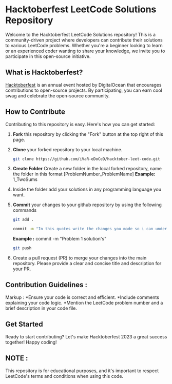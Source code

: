 # Hacktoberfest LeetCode Solutions Repository

Welcome to the Hacktoberfest LeetCode Solutions repository! This is a community-driven project where developers can contribute their solutions to various LeetCode problems. Whether you're a beginner looking to learn or an experienced coder wanting to share your knowledge, we invite you to participate in this open-source initiative.

## What is Hacktoberfest?

[Hacktoberfest](https://hacktoberfest.digitalocean.com/) is an annual event hosted by DigitalOcean that encourages contributions to open-source projects. By participating, you can earn cool swag and celebrate the open-source community.

## How to Contribute

Contributing to this repository is easy. Here's how you can get started:

1. **Fork** this repository by clicking the "Fork" button at the top right of this page.

2. **Clone** your forked repository to your local machine.

   ```bash
   git clone https://github.com/iVaR-eDoCeD/hacktober-leet-code.git
3. **Create Folder** Create a new folder in the local forked repository, name the folder in this format [ProblemNumber_ProblemName]
   **Example:** 1_TwoSums
4. Inside the folder add your solutions in any programming language you want.
5. **Commit** your changes to your github repository by using the following commands
   ```bash
   git add .
   ```
   ```bash
   commit -m "In this quotes write the changes you made so i can understand your contribution"
   ```
   **Example :** commit -m "Problem 1 solution's"
   ```bash
   git push
7. Create a pull request (PR) to merge your changes into the main repository. Please provide a clear and concise title and description for your PR.

## Contribution Guidelines :
   Markup : *Ensure your code is correct and efficient.
            *Include comments explaining your code logic.
            *Mention the LeetCode problem number and a brief description in your code file.

## Get Started
Ready to start contributing? Let's make Hacktoberfest 2023 a great success together! Happy coding!

## NOTE :
This repository is for educational purposes, and it's important to respect LeetCode's terms and conditions when using this code.
